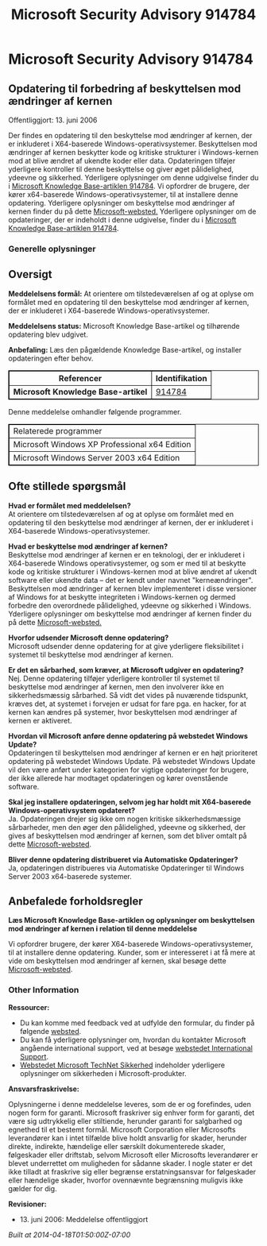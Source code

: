 ﻿---
title: Microsoft Security Advisory 914784
TOCTitle: "914784"
ms:assetid: "914784"
ms:mtpsurl: https://technet.microsoft.com/da-DK/library/914784(v=Security.10)
ms:contentKeyID: 61223855
ms.date: 04/18/2014
mtps_version: v=Security.10
ms.translationtype: HT
---

# Microsoft Security Advisory 914784

## Opdatering til forbedring af beskyttelsen mod ændringer af kernen

Offentliggjort: 13. juni 2006

Der findes en opdatering til den beskyttelse mod ændringer af kernen, der er inkluderet i X64-baserede Windows-operativsystemer. Beskyttelsen mod ændringer af kernen beskytter kode og kritiske strukturer i Windows-kernen mod at blive ændret af ukendte koder eller data. Opdateringen tilføjer yderligere kontroller til denne beskyttelse og giver øget pålidelighed, ydeevne og sikkerhed. Yderligere oplysninger om denne udgivelse finder du i [Microsoft Knowledge Base-artiklen 914784](http://support.microsoft.com/kb/891861). Vi opfordrer de brugere, der kører x64-baserede Windows-operativsystemer, til at installere denne opdatering. Yderligere oplysninger om beskyttelse mod ændringer af kernen finder du på dette [Microsoft-websted.](http://www.microsoft.com/whdc/driver/kernel/64bitpatch_faq.mspx) Yderligere oplysninger om de opdateringer, der er indeholdt i denne udgivelse, finder du i [Microsoft Knowledge Base-artiklen 914784](http://support.microsoft.com/kb/891861).

### Generelle oplysninger

## Oversigt

**Meddelelsens formål:** At orientere om tilstedeværelsen af og at oplyse om formålet med en opdatering til den beskyttelse mod ændringer af kernen, der er inkluderet i X64-baserede Windows-operativsystemer.

**Meddelelsens status:** Microsoft Knowledge Base-artikel og tilhørende opdatering blev udgivet.

**Anbefaling:** Læs den pågældende Knowledge Base-artikel, og installer opdateringen efter behov.

  

<table style="border:1px solid black;">
<thead>
<tr class="header">
<th style="border:1px solid black;">Referencer</th>
<th style="border:1px solid black;">Identifikation</th>
</tr>
</thead>
<tbody>
<tr class="odd">
<td style="border:1px solid black;"><strong>Microsoft Knowledge Base-artikel</strong></td>
<td style="border:1px solid black;"><a href="http://support.microsoft.com/kb/891861">914784</a></td>
</tr>
</tbody>
</table>


Denne meddelelse omhandler følgende programmer.

<table style="border:1px solid black;">
<tbody>
<tr class="odd">
<td style="border:1px solid black;">Relaterede programmer</td>
</tr>
<tr class="even">
<td style="border:1px solid black;">Microsoft Windows XP Professional x64 Edition</td>
</tr>
<tr class="odd">
<td style="border:1px solid black;">Microsoft Windows Server 2003 x64 Edition</td>
</tr>
</tbody>
</table>


## Ofte stillede spørgsmål

**Hvad er formålet med meddelelsen?**  
At orientere om tilstedeværelsen af og at oplyse om formålet med en opdatering til den beskyttelse mod ændringer af kernen, der er inkluderet i X64-baserede Windows-operativsystemer.

**Hvad er beskyttelse mod ændringer af kernen?**  
Beskyttelse mod ændringer af kernen er en teknologi, der er inkluderet i X64-baserede Windows operativsystemer, og som er med til at beskytte kode og kritiske strukturer i Windows-kernen mod at blive ændret af ukendt software eller ukendte data – det er kendt under navnet "kerneændringer". Beskyttelsen mod ændringer af kernen blev implementeret i disse versioner af Windows for at beskytte integriteten i Windows-kernen og dermed forbedre den overordnede pålidelighed, ydeevne og sikkerhed i Windows. Yderligere oplysninger om beskyttelse mod ændringer af kernen finder du på dette [Microsoft-websted.](http://www.microsoft.com/whdc/driver/kernel/64bitpatch_faq.mspx)

**Hvorfor udsender Microsoft denne opdatering?**  
Microsoft udsender denne opdatering for at give yderligere fleksibilitet i systemet til beskyttelse mod ændringer af kernen.

**Er det en sårbarhed, som kræver, at Microsoft udgiver en opdatering?**  
Nej. Denne opdatering tilføjer yderligere kontroller til systemet til beskyttelse mod ændringer af kernen, men den involverer ikke en sikkerhedsmæssig sårbarhed. Så vidt det vides på nuværende tidspunkt, kræves det, at systemet i forvejen er udsat for fare pga. en hacker, for at kernen kan ændres på systemer, hvor beskyttelsen mod ændringer af kernen er aktiveret.

**Hvordan vil Microsoft anføre denne opdatering på webstedet Windows Update?**  
Opdateringen til beskyttelsen mod ændringer af kernen er en højt prioriteret opdatering på webstedet Windows Update. På webstedet Windows Update vil den være anført under kategorien for vigtige opdateringer for brugere, der ikke allerede har modtaget opdateringen og kører ovenstående software.

**Skal jeg installere opdateringen, selvom jeg har holdt mit X64-baserede Windows-operativsystem opdateret?**  
Ja. Opdateringen drejer sig ikke om nogen kritiske sikkerhedsmæssige sårbarheder, men den øger den pålidelighed, ydeevne og sikkerhed, der gives af beskyttelsen mod ændringer af kernen, som det bliver omtalt på dette [Microsoft-websted](http://www.microsoft.com/whdc/driver/kernel/64bitpatch_faq.mspx).

**Bliver denne opdatering distribueret via Automatiske Opdateringer?**  
Ja, opdateringen distribueres via Automatiske Opdateringer til Windows Server 2003 x64-baserede systemer.

## Anbefalede forholdsregler

**Læs Microsoft Knowledge Base-artiklen og oplysninger om beskyttelsen mod ændringer af kernen i relation til denne meddelelse**

Vi opfordrer brugere, der kører X64-baserede Windows-operativsystemer, til at installere denne opdatering. Kunder, som er interesseret i at få mere at vide om beskyttelsen mod ændringer af kernen, skal besøge dette [Microsoft-websted](http://www.microsoft.com/whdc/driver/kernel/64bitpatch_faq.mspx).

### Other Information

**Ressourcer:**

  - Du kan komme med feedback ved at udfylde den formular, du finder på følgende [websted](https://support.microsoft.com/common/survey.aspx?scid=sw;en;1257&amp;showpage=1&amp;ws=technet&amp;sd=tech).
  - Du kan få yderligere oplysninger om, hvordan du kontakter Microsoft angående international support, ved at besøge [webstedet International Support](http://go.microsoft.com/fwlink/?linkid=21155).
  - [Webstedet Microsoft TechNet Sikkerhed](http://www.microsoft.com/danmark/technet/sikkerhed/default.mspx) indeholder yderligere oplysninger om sikkerheden i Microsoft-produkter.

**Ansvarsfraskrivelse:**

Oplysningerne i denne meddelelse leveres, som de er og forefindes, uden nogen form for garanti. Microsoft fraskriver sig enhver form for garanti, det være sig udtrykkelig eller stiltiende, herunder garanti for salgbarhed og egnethed til et bestemt formål. Microsoft Corporation eller Microsofts leverandører kan i intet tilfælde blive holdt ansvarlig for skader, herunder direkte, indirekte, hændelige eller særskilt dokumenterede skader, følgeskader eller driftstab, selvom Microsoft eller Microsofts leverandører er blevet underrettet om muligheden for sådanne skader. I nogle stater er det ikke tilladt at fraskrive sig eller begrænse erstatningsansvar for følgeskader eller hændelige skader, hvorfor ovennævnte begrænsning muligvis ikke gælder for dig.

**Revisioner:**

  - 13\. juni 2006: Meddelelse offentliggjort

*Built at 2014-04-18T01:50:00Z-07:00*

